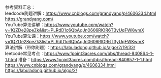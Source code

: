 参考资料汇总：<br>
leedcode刷题讲解：https://www.cnblogs.com/grandyang/p/4606334.html  https://grandyang.com/<br>
YouTube算法讲解：https://www.youtube.com/watch?v=1QZDe28peZk&list=PLRdD1c6QbAqJn0606RlOR6T3yUqFWKwmX   <br>
YouTube算法课：https://www.youtube.com/watch?v=1QZDe28peZk&list=PLRdD1c6QbAqJn0606RlOR6T3yUqFWKwmX   <br>
算法讲解（带你刷题）：https://labuladong.github.io/algo/2/19/33/    <br>
leetcode常见考点：https://www.1point3acres.com/bbs/thread-840864-1-1.html
准备：https://www.1point3acres.com/bbs/thread-840857-1-1.html
https://www.cnblogs.com/grandyang/p/4606334.html
https://labuladong.github.io/algo/2/
